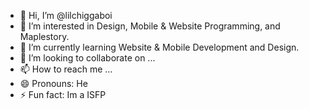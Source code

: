 - 👋 Hi, I’m @lilchiggaboi
- 👀 I’m interested in Design, Mobile & Website Programming, and Maplestory.
- 🌱 I’m currently learning Website & Mobile Development and Design.
- 💞️ I’m looking to collaborate on ...
- 📫 How to reach me ...
- 😄 Pronouns: He
- ⚡ Fun fact: Im a ISFP

<!---
lilchiggaboi/lilchiggaboi is a ✨ special ✨ repository because its `README.md` (this file) appears on your GitHub profile.
You can click the Preview link to take a look at your changes.
--->

